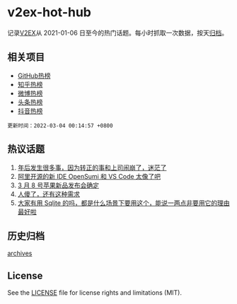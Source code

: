 # v2ex-hot-hub

 记录[V2EX](https://www.v2ex.com/)从 2021-01-06 日至今的热门话题。每小时抓取一次数据，按天[归档](archives)。
 
 ## 相关项目

- [GitHub热榜](https://github.com/lonnyzhang423/github-hot-hub)
- [知乎热榜](https://github.com/lonnyzhang423/zhihu-hot-hub)
- [微博热榜](https://github.com/lonnyzhang423/weibo-hot-hub)
- [头条热榜](https://github.com/lonnyzhang423/toutiao-hot-hub)
- [抖音热榜](https://github.com/lonnyzhang423/douyin-hot-hub)


 `更新时间：2022-03-04 00:14:57 +0800`

## 热议话题

1. [年后发生很多事，因为转正的事和上司闹崩了，迷茫了](https://www.v2ex.com/t/837597)
1. [阿里开源的新 IDE OpenSumi 和 VS Code 太像了吧](https://www.v2ex.com/t/837645)
1. [3 月 8 号苹果新品发布会确定](https://www.v2ex.com/t/837569)
1. [人傻了，还有这种需求](https://www.v2ex.com/t/837625)
1. [大家有用 Sqlite 的吗，都是什么场景下要用这个，能说一两点非要用它的理由最好啦](https://www.v2ex.com/t/837599)

## 历史归档

[archives](archives)

## License

See the [LICENSE](LICENSE) file for license rights and limitations (MIT).
